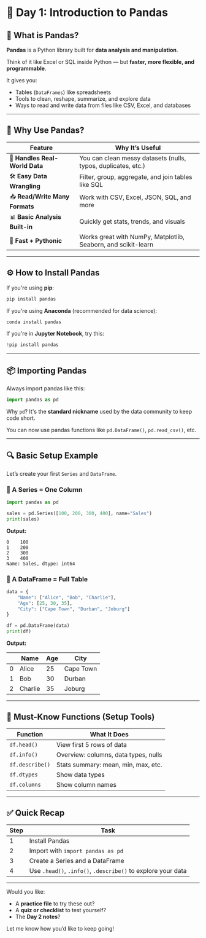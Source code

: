 # 🧼 **Day 1: Introduction to Pandas**

## 🧠 What is Pandas?

**Pandas** is a Python library built for **data analysis and manipulation**.

Think of it like Excel or SQL inside Python — but **faster, more flexible, and programmable**.

It gives you:

* Tables (`DataFrames`) like spreadsheets
* Tools to clean, reshape, summarize, and explore data
* Ways to read and write data from files like CSV, Excel, and databases

---

## 🎯 Why Use Pandas?

| Feature                        | Why It’s Useful                                               |
| ------------------------------ | ------------------------------------------------------------- |
| 🧾 **Handles Real-World Data** | You can clean messy datasets (nulls, typos, duplicates, etc.) |
| 🛠 **Easy Data Wrangling**     | Filter, group, aggregate, and join tables like SQL            |
| 📥 **Read/Write Many Formats** | Work with CSV, Excel, JSON, SQL, and more                     |
| 📊 **Basic Analysis Built-in** | Quickly get stats, trends, and visuals                        |
| 💨 **Fast + Pythonic**         | Works great with NumPy, Matplotlib, Seaborn, and scikit-learn |

---

## ⚙️ How to Install Pandas

If you're using **pip**:

```bash
pip install pandas
```

If you're using **Anaconda** (recommended for data science):

```bash
conda install pandas
```

If you're in **Jupyter Notebook**, try this:

```python
!pip install pandas
```

---

## 📦 Importing Pandas

Always import pandas like this:

```python
import pandas as pd
```

Why `pd`? It's the **standard nickname** used by the data community to keep code short.

You can now use pandas functions like `pd.DataFrame()`, `pd.read_csv()`, etc.

---

## 🔍 Basic Setup Example

Let’s create your first `Series` and `DataFrame`.

### 🔹 A Series = One Column

```python
import pandas as pd

sales = pd.Series([100, 200, 300, 400], name="Sales")
print(sales)
```

**Output:**

```
0    100
1    200
2    300
3    400
Name: Sales, dtype: int64
```

### 🔹 A DataFrame = Full Table

```python
data = {
    "Name": ["Alice", "Bob", "Charlie"],
    "Age": [25, 30, 35],
    "City": ["Cape Town", "Durban", "Joburg"]
}

df = pd.DataFrame(data)
print(df)
```

**Output:**

|   | Name    | Age | City      |
| - | ------- | --- | --------- |
| 0 | Alice   | 25  | Cape Town |
| 1 | Bob     | 30  | Durban    |
| 2 | Charlie | 35  | Joburg    |

---

## 🧠 Must-Know Functions (Setup Tools)

| Function        | What It Does                         |
| --------------- | ------------------------------------ |
| `df.head()`     | View first 5 rows of data            |
| `df.info()`     | Overview: columns, data types, nulls |
| `df.describe()` | Stats summary: mean, min, max, etc.  |
| `df.dtypes`     | Show data types                      |
| `df.columns`    | Show column names                    |

---

## ✅ Quick Recap

| Step | Task                                                         |
| ---- | ------------------------------------------------------------ |
| 1    | Install Pandas                                               |
| 2    | Import with `import pandas as pd`                            |
| 3    | Create a Series and a DataFrame                              |
| 4    | Use `.head()`, `.info()`, `.describe()` to explore your data |

---

Would you like:

* A **practice file** to try these out?
* A **quiz or checklist** to test yourself?
* The **Day 2 notes**?

Let me know how you’d like to keep going!

